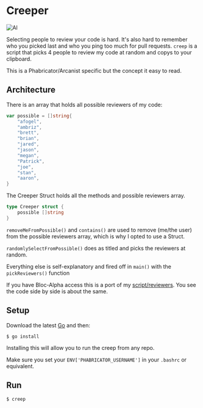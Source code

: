 # Creeper

![Al](http://static.tvtropes.org/pmwiki/pub/images/weirdal.jpg)

Selecting people to review your code is hard. It's also hard to remember who you
picked last and who you ping too much for pull requests.
`creep` is a script that picks 4 people to review my code at random and
copys to your clipboard.

This is a Phabricator/Arcanist specific but the concept it easy to read. 


## Architecture

There is an array that holds all possible reviewers of my code:

```go
var possible = []string{
	"afogel",
	"ambriz",
	"brett",
	"brian",
	"jared",
	"jason",
	"megan",
	"Patrick",
	"joe",
	"stan",
	"aaron",
}
```

The Creeper Struct holds all the methods and possible reviewers array.

```go
type Creeper struct {
	possible []string
}
```

`removeMeFromPossible()` and `contains()` are used to remove (me/the user) from the possible reviewers array, which is why I opted to use a Struct.

`randomlySelectFromPossible()` does as titled and picks the reviewers at
random.

Everything else is self-explanatory and fired off in `main()` with the `pickReviewers()` function

If you have Bloc-Alpha access this is a port of my [script/reviewers](https://github.com/Bloc/Bloc/blob/master/script/reviewers). You see the code side by side is about the same. 

## Setup

Download the latest [Go](https://golang.org/dl/) and then:

`$ go install` 

Installing this will allow you to run the creep from any repo.

Make sure you set your `ENV['PHABRICATOR_USERNAME']` in your `.bashrc` or
equivalent.

## Run

`$ creep`
